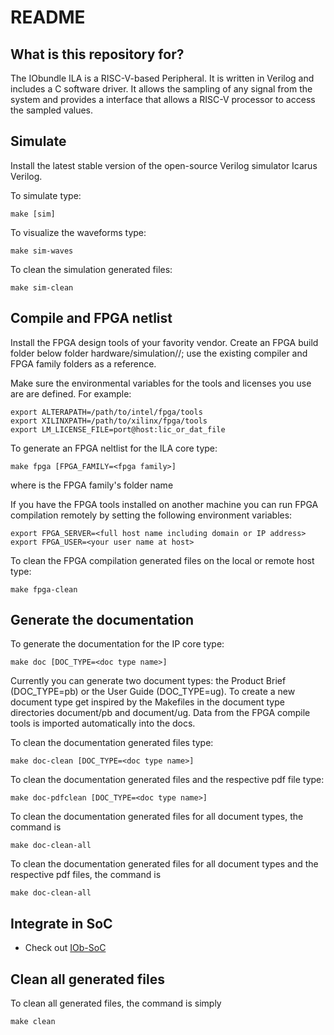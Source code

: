 # README #

## What is this repository for? ##

The IObundle ILA is a RISC-V-based Peripheral. It is
written in Verilog and includes a C software driver. It allows the sampling
of any signal from the system and provides a interface that allows a RISC-V
processor to access the sampled values.

## Simulate

Install the latest stable version of the open-source Verilog simulator Icarus Verilog.

To simulate type:
```
make [sim]
```

To visualize the waveforms type:
```
make sim-waves
```

To clean the simulation generated files:
```
make sim-clean
```

## Compile and FPGA netlist

Install the FPGA design tools of your favority vendor. Create an FPGA build
folder below folder hardware/simulation/<compiler>/<fpga family>; use the
existing compiler and FPGA family folders as a reference.

Make sure the environmental variables for the tools and licenses you use are are defined. For example:
```
export ALTERAPATH=/path/to/intel/fpga/tools
export XILINXPATH=/path/to/xilinx/fpga/tools
export LM_LICENSE_FILE=port@host:lic_or_dat_file
```

To generate an FPGA neltlist for the ILA core type:
```
make fpga [FPGA_FAMILY=<fpga family>]
```
where <fpga family> is the FPGA family's folder name

If you have the FPGA tools installed on another machine you can run FPGA compilation remotely by setting the following environment variables:

```
export FPGA_SERVER=<full host name including domain or IP address>
export FPGA_USER=<your user name at host>
```

To clean the FPGA compilation generated files on the local or remote host type:
```
make fpga-clean
```



## Generate the documentation ##

To generate the documentation for the IP core type:
```
make doc [DOC_TYPE=<doc type name>]
```

Currently you can generate two document types: the Product Brief (DOC\_TYPE=pb)
or the User Guide (DOC\_TYPE=ug). To create a new document type get inspired by
the Makefiles in the document type directories document/pb and document/ug. Data
from the FPGA compile tools is imported automatically into the docs.

To clean the documentation generated files type:
```
make doc-clean [DOC_TYPE=<doc type name>]
```

To clean the documentation generated files and the respective pdf file type:
```
make doc-pdfclean [DOC_TYPE=<doc type name>]
```

To clean the documentation generated files for all document types, the command is
```
make doc-clean-all
```

To clean the documentation generated files for all document types and the respective pdf files, the command is
```
make doc-clean-all
```


## Integrate in SoC ##

* Check out [IOb-SoC](https://github.com/IObundle/iob-soc)

## Clean all generated files ##
To clean all generated files, the command is simply
```
make clean
```
